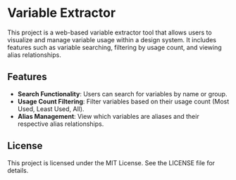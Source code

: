 # Variable Extractor

This project is a web-based variable extractor tool that allows users to visualize and manage variable usage within a design system. It includes features such as variable searching, filtering by usage count, and viewing alias relationships.

## Features

- **Search Functionality**: Users can search for variables by name or group.
- **Usage Count Filtering**: Filter variables based on their usage count (Most Used, Least Used, All).
- **Alias Management**: View which variables are aliases and their respective alias relationships.

## License
This project is licensed under the MIT License. See the LICENSE file for details.
